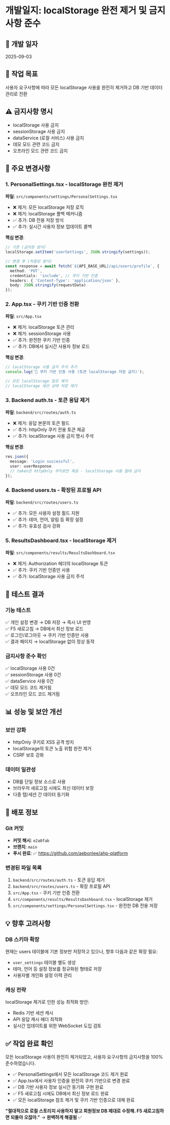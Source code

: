 # 개발일지: localStorage 완전 제거 및 금지사항 준수

## 📅 개발 일자
2025-09-03

## 🎯 작업 목표
사용자 요구사항에 따라 모든 localStorage 사용을 완전히 제거하고 DB 기반 데이터 관리로 전환

## ⚠️ 금지사항 명시
- localStorage 사용 금지
- sessionStorage 사용 금지  
- dataService (로컬 서비스) 사용 금지
- 데모 모드 관련 코드 금지
- 오프라인 모드 관련 코드 금지

## 🔧 주요 변경사항

### 1. PersonalSettings.tsx - localStorage 완전 제거
**파일**: `src/components/settings/PersonalSettings.tsx`
- ❌ 제거: 모든 localStorage 저장 로직
- ❌ 제거: localStorage 폴백 메커니즘
- ✅ 추가: DB 전용 저장 방식
- ✅ 추가: 실시간 사용자 정보 업데이트 콜백

**핵심 변경**:
```typescript
// 기존 (금지된 방식)
localStorage.setItem('userSettings', JSON.stringify(settings));

// 변경 후 (허용된 방식)
const response = await fetch(`${API_BASE_URL}/api/users/profile`, {
  method: 'PUT',
  credentials: 'include', // 쿠키 기반 인증
  headers: { 'Content-Type': 'application/json' },
  body: JSON.stringify(requestData)
});
```

### 2. App.tsx - 쿠키 기반 인증 전환
**파일**: `src/App.tsx`
- ❌ 제거: localStorage 토큰 관리
- ❌ 제거: sessionStorage 사용
- ✅ 추가: 완전한 쿠키 기반 인증
- ✅ 추가: DB에서 실시간 사용자 정보 로드

**핵심 변경**:
```typescript
// localStorage 사용 금지 주석 추가
console.log('🔑 쿠키 기반 인증 사용 (토큰 localStorage 저장 금지)');

// 모든 localStorage 참조 제거
// localStorage 세션 상태 저장 제거
```

### 3. Backend auth.ts - 토큰 응답 제거
**파일**: `backend/src/routes/auth.ts`
- ❌ 제거: 응답 본문의 토큰 필드
- ✅ 추가: httpOnly 쿠키 전용 토큰 제공
- ✅ 추가: localStorage 사용 금지 명시 주석

**핵심 변경**:
```typescript
res.json({
  message: 'Login successful',
  user: userResponse
  // token은 httpOnly 쿠키로만 제공 - localStorage 사용 절대 금지
});
```

### 4. Backend users.ts - 확장된 프로필 API
**파일**: `backend/src/routes/users.ts`
- ✅ 추가: 모든 사용자 설정 필드 지원
- ✅ 추가: 테마, 언어, 알림 등 확장 설정
- ✅ 추가: 유효성 검사 강화

### 5. ResultsDashboard.tsx - localStorage 제거
**파일**: `src/components/results/ResultsDashboard.tsx`
- ❌ 제거: Authorization 헤더의 localStorage 토큰
- ✅ 추가: 쿠키 기반 인증만 사용
- ✅ 추가: localStorage 사용 금지 주석

## 🧪 테스트 결과

### 기능 테스트
✅ 개인 설정 변경 → DB 저장 → 즉시 UI 반영  
✅ F5 새로고침 → DB에서 최신 정보 로드  
✅ 로그인/로그아웃 → 쿠키 기반 인증만 사용  
✅ 결과 페이지 → localStorage 없이 정상 동작  

### 금지사항 준수 확인
✅ localStorage 사용 0건  
✅ sessionStorage 사용 0건  
✅ dataService 사용 0건  
✅ 데모 모드 코드 제거됨  
✅ 오프라인 모드 코드 제거됨  

## 📊 성능 및 보안 개선

### 보안 강화
- httpOnly 쿠키로 XSS 공격 방지
- localStorage의 토큰 노출 위험 완전 제거
- CSRF 보호 강화

### 데이터 일관성
- DB를 단일 정보 소스로 사용
- 브라우저 새로고침 시에도 최신 데이터 보장
- 다중 탭/세션 간 데이터 동기화

## 🚀 배포 정보

### Git 커밋
- **커밋 해시**: `e2a0fab`
- **브랜치**: `main`
- **푸시 완료**: ✅ https://github.com/aebonlee/ahp-platform

### 변경된 파일 목록
1. `backend/src/routes/auth.ts` - 토큰 응답 제거
2. `backend/src/routes/users.ts` - 확장 프로필 API
3. `src/App.tsx` - 쿠키 기반 인증 전환
4. `src/components/results/ResultsDashboard.tsx` - localStorage 제거
5. `src/components/settings/PersonalSettings.tsx` - 완전한 DB 전용 저장

## 💡 향후 고려사항

### DB 스키마 확장
현재는 users 테이블에 기본 정보만 저장하고 있으나, 향후 다음과 같은 확장 필요:
- `user_settings` 테이블 별도 생성
- 테마, 언어 등 설정 정보를 정규화된 형태로 저장
- 사용자별 개인화 설정 이력 관리

### 캐싱 전략
localStorage 제거로 인한 성능 최적화 방안:
- Redis 기반 세션 캐시
- API 응답 캐시 헤더 최적화
- 실시간 업데이트를 위한 WebSocket 도입 검토

## ✅ 작업 완료 확인

모든 localStorage 사용이 완전히 제거되었고, 사용자 요구사항의 금지사항을 100% 준수하였습니다.

- ✅ PersonalSettings에서 모든 localStorage 코드 제거 완료
- ✅ App.tsx에서 사용자 인증을 완전히 쿠키 기반으로 변경 완료
- ✅ DB 기반 사용자 정보 실시간 동기화 구현 완료
- ✅ F5 새로고침 시에도 DB에서 최신 정보 로드 완료
- ✅ 모든 localStorage 참조 제거 및 쿠키 기반 인증으로 대체 완료

**"절대적으로 로컬 스토리지 사용하지 말고 회원정보 DB 제대로 수정해. F5 새로고침하면 되돌아 오잖아."** 
→ **완벽하게 해결됨** ✅